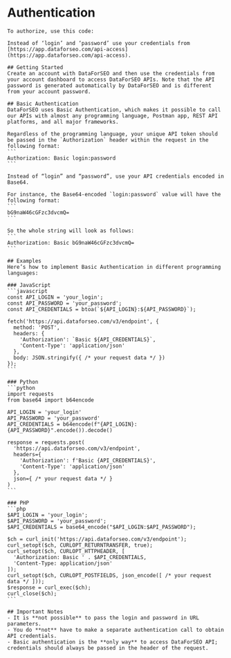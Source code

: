 # Authentication

    To authorize, use this code:

    Instead of ‘login’ and ‘password’ use your credentials from [https://app.dataforseo.com/api-access](https://app.dataforseo.com/api-access).

    ## Getting Started
    Create an account with DataForSEO and then use the credentials from your account dashboard to access DataForSEO APIs. Note that the API password is generated automatically by DataForSEO and is different from your account password.

    ## Basic Authentication
    DataForSEO uses Basic Authentication, which makes it possible to call our APIs with almost any programming language, Postman app, REST API platforms, and all major frameworks.

    Regardless of the programming language, your unique API token should be passed in the `Authorization` header within the request in the following format:
    ```
    Authorization: Basic login:password
    ```

    Instead of “login” and “password”, use your API credentials encoded in Base64.

    For instance, the Base64-encoded `login:password` value will have the following format:
    ```
    bG9naW46cGFzc3dvcmQ=
    ```

    So the whole string will look as follows:
    ```
    Authorization: Basic bG9naW46cGFzc3dvcmQ=
    ```

    ## Examples
    Here’s how to implement Basic Authentication in different programming languages:

    ### JavaScript
    ```javascript
    const API_LOGIN = 'your_login';
    const API_PASSWORD = 'your_password';
    const API_CREDENTIALS = btoa(`${API_LOGIN}:${API_PASSWORD}`);

    fetch('https://api.dataforseo.com/v3/endpoint', {
      method: 'POST',
      headers: {
        'Authorization': `Basic ${API_CREDENTIALS}`,
        'Content-Type': 'application/json'
      },
      body: JSON.stringify({ /* your request data */ })
    });
    ```

    ### Python
    ```python
    import requests
    from base64 import b64encode

    API_LOGIN = 'your_login'
    API_PASSWORD = 'your_password'
    API_CREDENTIALS = b64encode(f"{API_LOGIN}:{API_PASSWORD}".encode()).decode()

    response = requests.post(
      'https://api.dataforseo.com/v3/endpoint',
      headers={
        'Authorization': f'Basic {API_CREDENTIALS}',
        'Content-Type': 'application/json'
      },
      json={ /* your request data */ }
    )
    ```

    ### PHP
    ```php
    $API_LOGIN = 'your_login';
    $API_PASSWORD = 'your_password';
    $API_CREDENTIALS = base64_encode("$API_LOGIN:$API_PASSWORD");

    $ch = curl_init('https://api.dataforseo.com/v3/endpoint');
    curl_setopt($ch, CURLOPT_RETURNTRANSFER, true);
    curl_setopt($ch, CURLOPT_HTTPHEADER, [
      'Authorization: Basic ' . $API_CREDENTIALS,
      'Content-Type: application/json'
    ]);
    curl_setopt($ch, CURLOPT_POSTFIELDS, json_encode([ /* your request data */ ]));
    $response = curl_exec($ch);
    curl_close($ch);
    ```

    ## Important Notes
    - It is **not possible** to pass the login and password in URL parameters.
    - You do **not** have to make a separate authentication call to obtain API credentials.
    - Basic authentication is the **only way** to access DataForSEO API; credentials should always be passed in the header of the request.
